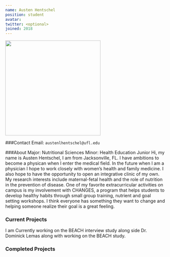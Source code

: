 ```yaml
---
name: Austen Hentschel
position: student 
avatar: 
twitter: <optional>
joined: 2018
---
```


<img width="300" src="{{site.baseurl}}/images/people/{{page.avatar}}" data-action="zoom">

###Contact
Email: `austenlhentschel@ufl.edu`<br>

###About 
Major: Nutritional Sciences
Minor: Health Education
Junior
Hi, my name is Austen Hentschel, I am from Jacksonville, FL. I have ambitions to become a physican when I enter the medical field.
In the future when I am a physician I hope to work closely with women’s health and family medicine. I also hope to have the opportunity
to open an integrative clinic of my own. My research interests include maternal-fetal health and
the role of nutrition in the prevention of disease. One of my favorite extracurricular activities on campus
is my involvement with CHANGES, a program that helps students to develop healthy habits through
small group training, nutrient and goal setting workshops. I think everyone has something they want to change and helping someone realize their goal is a great feeling.

### Current Projects
I am Currently working on the BEACH interview study along side Dr. Dominick Lemas along with working on the BEACH study. 

### Completed Projects 

